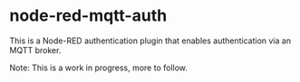 # node-red-mqtt-auth

This is a Node-RED authentication plugin that enables authentication via an MQTT broker.

Note: This is a work in progress, more to follow.